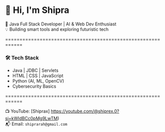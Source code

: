 # 👋 Hi, I'm Shipra

🚀 Java Full Stack Developer | AI & Web Dev Enthusiast  
💡 Building smart tools and exploring futuristic tech

============================================================
### 🛠️ Tech Stack
- Java | JDBC | Servlets  
- HTML | CSS | JavaScript  
- Python (AI, ML, OpenCV)  
- Cybersecurity Basics

============================================================


📺 YouTube: [Shiprax] https://youtube.com/@shiprex.0?si=kWIdBCc0pMg9LwTM)  
📬 Email: `shiprarah@gmail.com`
